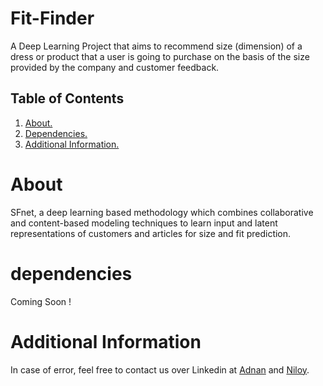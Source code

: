 # Fit-Finder

A Deep Learning Project that aims to recommend size (dimension) of a dress or product that a user is going to purchase on the basis of the size provided by the company and customer feedback.


## Table of Contents
1. [ About. ](#about)
2. [ Dependencies. ](#dependencies)
3. [ Additional Information. ](#info)


<a name="about"></a>
# About
SFnet, a deep learning based methodology which combines collaborative and content-based modeling techniques to learn input and latent representations of customers
and articles for size and fit prediction.

<a name="Dependencies"></a>
# dependencies
Coming Soon !

<a name="info"></a>
# Additional Information
In case of error, feel free to contact us over Linkedin at [Adnan](https://www.linkedin.com/in/adnan-karol-aa1666179/) and [Niloy](https://www.linkedin.com/in/niloy-chakraborty/).
